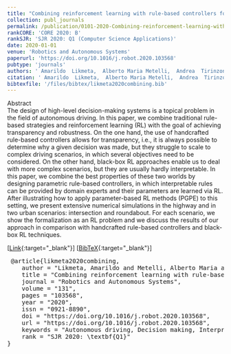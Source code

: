```yaml
---
title: "Combining reinforcement learning with rule-based controllers for transparent and general decision-making in autonomous driving"
collection: publ_journals
permalink: /publication/0101-2020-Combining-reinforcement-learning-with-rule-based-controllers-for-transparent-and-general-decision-making-in-autonomous-driving
rankCORE: 'CORE 2020: B'
rankSJR: 'SJR 2020: Q1 (Computer Science Applications)'
date: 2020-01-01
venue: 'Robotics and Autonomous Systems'
paperurl: 'https://doi.org/10.1016/j.robot.2020.103568'
pubtype: 'journals'
authors: ' Amarildo  Likmeta,  Alberto Maria Metelli,  Andrea  Tirinzoni,  Riccardo  Giol,  Marcello  Restelli, and  Danilo  Romano'
citation: ' Amarildo  Likmeta,  Alberto Maria Metelli,  Andrea  Tirinzoni,  Riccardo  Giol,  Marcello  Restelli, and  Danilo  Romano&quot;Combining reinforcement learning with rule-based controllers for transparent and general decision-making in autonomous driving.&quot; Robotics and Autonomous Systems, 2020'
bibtexfile: '/files/bibtex/likmeta2020combining.bib'
---
```

Abstract
 <br> The design of high-level decision-making systems is a topical problem in the field of autonomous driving. In this paper, we combine traditional rule-based strategies and reinforcement learning (RL) with the goal of achieving transparency and robustness. On the one hand, the use of handcrafted rule-based controllers allows for transparency, i.e., it is always possible to determine why a given decision was made, but they struggle to scale to complex driving scenarios, in which several objectives need to be considered. On the other hand, black-box RL approaches enable us to deal with more complex scenarios, but they are usually hardly interpretable. In this paper, we combine the best properties of these two worlds by designing parametric rule-based controllers, in which interpretable rules can be provided by domain experts and their parameters are learned via RL. After illustrating how to apply parameter-based RL methods (PGPE) to this setting, we present extensive numerical simulations in the highway and in two urban scenarios: intersection and roundabout. For each scenario, we show the formalization as an RL problem and we discuss the results of our approach in comparison with handcrafted rule-based controllers and black-box RL techniques. <br> 

 [[Link](https://doi.org/10.1016/j.robot.2020.103568){:target="_blank"}] [[BibTeX](/files/bibtex/likmeta2020combining.bib){:target="_blank"}] 
<pre> @article{likmeta2020combining,
    author = "Likmeta, Amarildo and Metelli, Alberto Maria and Tirinzoni, Andrea and Giol, Riccardo and Restelli, Marcello and Romano, Danilo",
    title = "Combining reinforcement learning with rule-based controllers for transparent and general decision-making in autonomous driving",
    journal = "Robotics and Autonomous Systems",
    volume = "131",
    pages = "103568",
    year = "2020",
    issn = "0921-8890",
    doi = "https://doi.org/10.1016/j.robot.2020.103568",
    url = "https://doi.org/10.1016/j.robot.2020.103568",
    keywords = "Autonomous driving, Decision making, Interpretability, Reinforcement learning, Parameter-based exploration",
    rank = "SJR 2020: \textbf{Q1}"
} </pre>
